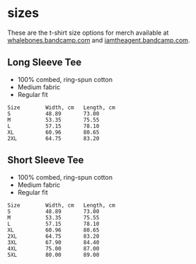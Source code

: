 # sizes

These are the t-shirt size options for merch available at [whalebones.bandcamp.com](https://whalebones.bandcamp.com) and [iamtheagent.bandcamp.com](https://iamtheagent.bandcamp.com). 

## Long Sleeve Tee

- 100% combed, ring-spun cotton
- Medium fabric
- Regular fit

```
Size        Width, cm   Length, cm
S           48.89       73.00
M           53.35       75.55
L           57.15       78.10
XL          60.96       80.65
2XL         64.75       83.20
```

## Short Sleeve Tee

- 100% combed, ring-spun cotton
- Medium fabric
- Regular fit

```
Size        Width, cm   Length, cm
S           48.89       73.00
M           53.35       75.55
L           57.15       78.10
XL          60.96       80.65
2XL         64.75       83.20
3XL         67.90       84.40
4XL         75.00       87.00
5XL         80.00       89.00
```
